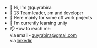 - 👋 Hi, I’m @guyrabina
- :see_no_evil: 23 Team leader, pm and developer
- :shushing_face: Here mainly for some off work projects
- 🌱 I’m currently learning unity
- 📫 How to reach me:
    <br>via email - guyrabina@gmail.com
    <br>via [linkedin](https://www.linkedin.com/in/guy-rabina)
<!---
guyrabina/guyrabina is a ✨ special ✨ repository because its `README.md` (this file) appears on your GitHub profile.
You can click the Preview link to take a look at your changes.
--->
